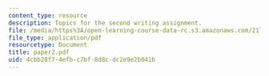```yaml
---
content_type: resource
description: Topics for the second writing assignment.
file: /media/https%3A/open-learning-course-data-rc.s3.amazonaws.com/21l-012-forms-of-western-narrative-fall-2007/4cbb28f74efbc7bf8d8cdc2e9e2b041b_paper2.pdf
file_type: application/pdf
resourcetype: Document
title: paper2.pdf
uid: 4cbb28f7-4efb-c7bf-8d8c-dc2e9e2b041b
---
```

